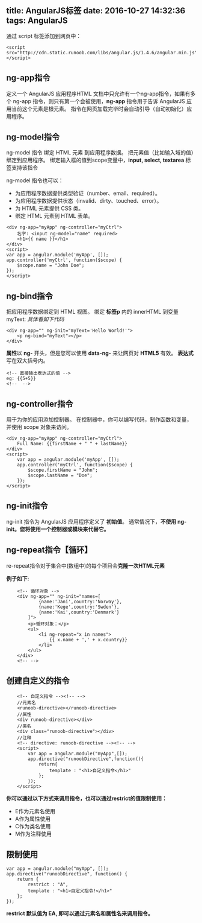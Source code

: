 title: AngularJS标签
date: 2016-10-27 14:32:36
tags: AngularJS
---

通过 script 标签添加到网页中：
```
<script src="http://cdn.static.runoob.com/libs/angular.js/1.4.6/angular.min.js"></script>
```

ng-app指令
---
定义一个 AngularJS 应用程序HTML 文档中只允许有一个ng-app指令，如果有多个 ng-app 指令，则只有第一个会被使用，**ng-app** 指令用于告诉 AngularJS 应用当前这个元素是根元素。
指令在网页加载完毕时会自动引导（自动初始化）应用程序。


<!-- more -->

ng-model指令
---
ng-model 指令 绑定 HTML 元素 到应用程序数据。
把元素值（比如输入域的值）绑定到应用程序。
绑定输入框的值到scope变量中，**input, select, textarea** 标签支持该指令  

ng-model 指令也可以：
*	为应用程序数据提供类型验证（number、email、required）。
*	为应用程序数据提供状态（invalid、dirty、touched、error）。
*	为 HTML 元素提供 CSS 类。
*	绑定 HTML 元素到 HTML 表单。
     
     
```
<div ng-app="myApp" ng-controller="myCtrl">
    名字: <input ng-model="name" required>
    <h1>{{ name }}</h1>
</div>
<script>
var app = angular.module('myApp', []);
app.controller('myCtrl', function($scope) {
    $scope.name = "John Doe";
});
</script>
```

ng-bind指令
---
把应用程序数据绑定到 HTML 视图。
绑定 **标签p** 内的 innerHTML 到变量 myText: *具体看如下代码*

```
<div ng-app="" ng-init="myText='Hello World!'">
	<p ng-bind="myText"></p>
</div>
```

**属性**以 **ng-** 开头，但是您可以使用 **data-ng-** 来让网页对 **HTML5** 有效。
**表达式**写在双大括号内。

```
<!-- 直接输出表达式的值 -->
eg: {{5+5}}
<!--  -->
```

ng-controller指令
---
用于为你的应用添加控制器。
在控制器中，你可以编写代码，制作函数和变量，并使用 scope 对象来访问。  
      
```
<div ng-app="myApp" ng-controller="myCtrl">
	Full Name: {{firstName + " " + lastName}}
</div>
<script>
    var app = angular.module('myApp', []);
    app.controller('myCtrl', function($scope) {
        $scope.firstName = "John";
        $scope.lastName = "Doe";
    });
</script>
```

ng-init指令
---
ng-init 指令为 AngularJS 应用程序定义了 **初始值**。
通常情况下，**不使用 ng-init。您将使用一个控制器或模块来代替它。**


ng-repeat指令【循环】
---
re-repeat指令对于集合中(数组中)的每个项目会**克隆一次HTML元素**

**例子如下:**
```
	<!-- 循环对象 -->
	<div ng-app="" ng-init="names=[
			{name:'Jani',country:'Norway'},
			{name:'Kege',country:'Swden'},
			{name:'Kai',country:'Denmark'}
		]">
		<p>循环对象：</p>
		<ul>
			<li ng-repeat="x in names">
				{{ x.name + ',' + x.country}}
			</li>
		</ul>
	</div>
	<!-- -->
```

创建自定义的指令
---

```
	<!-- 自定义指令 --><!-- -->
	//元素名
	<runoob-directive></runoob-directive>
	//属性
	<div runoob-directive></div>
	//类名
	<div class="runoob-directive"></div>
	//注释
	<!-- directive: runoob-directive --><!-- -->
	<script>
		var app = angular.module("myApp",[]);
		app.directive("runoobDirective",function(){
			return{
				template : "<h1>自定义指令</h1>"
			};
		});
	</script>
```

**你可以通过以下方式来调用指令，也可以通过restrict的值限制使用：**
*	E作为元素名使用
*	A作为属性使用
*	C作为类名使用
*	M作为注释使用

限制使用
---

```
var app = angular.module("myApp", []);
app.directive("runoobDirective", function() {
    return {
        restrict : "A",
        template : "<h1>自定义指令!</h1>"
    };
});
```
**restrict 默认值为 EA, 即可以通过元素名和属性名来调用指令。**